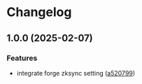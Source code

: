 # Changelog

## 1.0.0 (2025-02-07)


### Features

* integrate forge zksync setting ([a520799](https://github.com/placeholder-soft/asdf-foundry-zksync/commit/a52079975e13f403596202b170ac372f60cd59cd))
